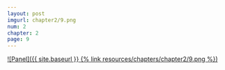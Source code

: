 ```yaml
---
layout: post
imgurl: chapter2/9.png
num: 2
chapter: 2
page: 9
---
```


[![Panel]({{ site.baseurl }} {% link resources/chapters/chapter2/9.png %})]({{page.previous.url}}#panel)